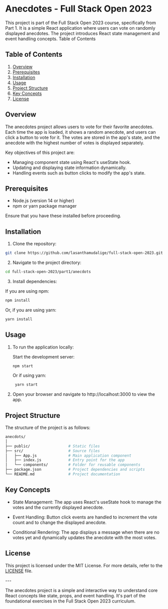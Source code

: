 # Anecdotes - Full Stack Open 2023

This project is part of the Full Stack Open 2023 course, specifically from Part 1. It is a simple React application where users can vote on randomly displayed anecdotes. The project introduces React state management and event handling concepts.
Table of Contents

## Table of Contents

   1. [Overview](#overview)
   2. [Prerequisites](#prerequisites)
   3. [Installation](#installation)
   4. [Usage](#usage)
   5. [Project Structure](#project-structure)
   6. [Key Concepts](#key-concepts)
   7. [License](#license)

## Overview

The anecdotes project allows users to vote for their favorite anecdotes. Each time the app is loaded, it shows a random anecdote, and users can click a button to vote for it. The votes are stored in the app's state, and the anecdote with the highest number of votes is displayed separately.

Key objectives of this project are:

   * Managing component state using React's useState hook.
   * Updating and displaying state information dynamically.
   * Handling events such as button clicks to modify the app's state.

## Prerequisites

   * Node.js (version 14 or higher)
   * npm or yarn package manager

Ensure that you have these installed before proceeding.

## Installation

   1. Clone the repository:
   ```bash
   git clone https://github.com/lasanthamudalige/full-stack-open-2023.git
   ```

   2. Navigate to the project directory:
   ```bash
   cd full-stack-open-2023/part1/anecdots
   ```

   3. Install dependencies:

   If you are using npm:
   ```bash
   npm install
   ```

   Or, if you are using yarn:
   ```bash
   yarn install
   ```

## Usage

1. To run the application locally:

    Start the development server:

    ```bash
   npm start
   ```

   Or if using yarn:
   ```bash
    yarn start
   ```

2. Open your browser and navigate to http://localhost:3000 to view the app.

## Project Structure

The structure of the project is as follows:

```bash
anecdots/
│
├── public/                 # Static files
├── src/                    # Source files
│   ├── App.js              # Main application component
│   ├── index.js            # Entry point for the app
│   └── components/         # Folder for reusable components
├── package.json            # Project dependencies and scripts
└── README.md               # Project documentation
```

## Key Concepts

   * State Management: The app uses React's useState hook to manage the votes and the currently displayed anecdote.

   * Event Handling: Button click events are handled to increment the vote count and to change the displayed anecdote.

   * Conditional Rendering: The app displays a message when there are no votes yet and dynamically updates the anecdote with the most votes.

## License

This project is licensed under the MIT License. For more details, refer to the [LICENSE](https://github.com/lasanthamudalige/full-stack-open-2023/blob/main/LICENSE) file.

--- <!-- This is to add horizontal line -->

The anecdotes project is a simple and interactive way to understand core React concepts like state, props, and event handling. It's part of the foundational exercises in the Full Stack Open 2023 curriculum.
